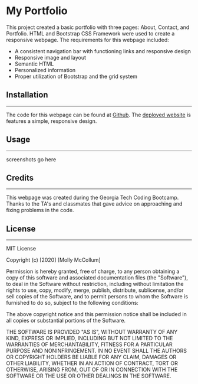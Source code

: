 # My Portfolio 
This project created a basic portfolio with three pages: About, Contact, and Portfolio. HTML and Bootstrap CSS Framework were used to create a responsive webpage. The requirements for this webpage included:
   
   - A consistent navigation bar with functioning links and responsive design 
   - Responsive image and layout
   - Semantic HTML
   - Personalized information
   - Proper utilization of Bootstrap and the grid system
   

## Installation

---
The code for this webpage can be found at [Github](https://github.com/mollymccollumwx/my-portfolio). The [deployed website](https://mollymccollumwx.github.io/my-portfolio/) is features a simple, responsive design. 

## Usage

---
screenshots go here

## Credits

---
This webpage was created during the Georgia Tech Coding Bootcamp. Thanks to the TA's and classmates that gave advice on approaching and fixing problems in the code. 

## License 

---
MIT License

Copyright (c) [2020] [Molly McCollum]

Permission is hereby granted, free of charge, to any person obtaining a copy
of this software and associated documentation files (the "Software"), to deal
in the Software without restriction, including without limitation the rights
to use, copy, modify, merge, publish, distribute, sublicense, and/or sell
copies of the Software, and to permit persons to whom the Software is
furnished to do so, subject to the following conditions:

The above copyright notice and this permission notice shall be included in all
copies or substantial portions of the Software.

THE SOFTWARE IS PROVIDED "AS IS", WITHOUT WARRANTY OF ANY KIND, EXPRESS OR
IMPLIED, INCLUDING BUT NOT LIMITED TO THE WARRANTIES OF MERCHANTABILITY,
FITNESS FOR A PARTICULAR PURPOSE AND NONINFRINGEMENT. IN NO EVENT SHALL THE
AUTHORS OR COPYRIGHT HOLDERS BE LIABLE FOR ANY CLAIM, DAMAGES OR OTHER
LIABILITY, WHETHER IN AN ACTION OF CONTRACT, TORT OR OTHERWISE, ARISING FROM,
OUT OF OR IN CONNECTION WITH THE SOFTWARE OR THE USE OR OTHER DEALINGS IN THE
SOFTWARE.